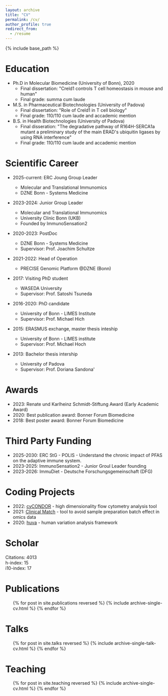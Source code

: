 ```yaml
---
layout: archive
title: "CV"
permalink: /cv/
author_profile: true
redirect_from:
  - /resume
---
```


{% include base_path %}

# Education
* Ph.D in Molecular Biomedicine (University of Bonn), 2020
  - Final dissertation: "Creld1 controls T cell homeostasis in mouse and human"
  - Final grade: summa cum laude
* M.S. in Pharmaceutical Biotechnologies (University of Padova)
  - Final dissertation: "Role of Creld1 in T cell biology"
  - Final grade: 110/110 cum laude and accademic mention
* B.S. in Health Biotechnologies (University of Padova)
  - Final disseration: "The degradative pathway of R164H-SERCA1a mutant a preliminary study of the main ERAD's ubiquitin ligases by using RNA interference"
  - Final grade: 110/110 cum laude and accademic mention

# Scientific Career

* 2025-current: ERC Joung Group Leader
  * Molecular and Translational Immunomics
  * DZNE Bonn - Systems Medicine

* 2023-2024: Junior Group Leader
  * Molecular and Translational Immunomics
  * University Clinic Bonn (UKB)
  * Founded by ImmunoSensation2

* 2020-2023: PostDoc
  * DZNE Bonn - Systems Medicine
  * Supervisor: Prof. Joachim Schultze

* 2021-2022: Head of Operation
  * PRECISE Genomic Platform @DZNE (Bonn)

* 2017: Visiting PhD student
  * WASEDA University
  * Supervisor: Prof. Satoshi Tsuneda

* 2016-2020: PhD candidate
  * University of Bonn - LIMES Institute
  * Supervisor: Prof. Michael Hich

* 2015: ERASMUS exchange, master thesis inteship
  * University of Bonn - LIMES institute
  * Supervisor: Prof. Michael Hoch

* 2013: Bachelor thesis intership
  * University of Padova
  * Supervisor: Prof. Doriana Sandona'

# Awards
* 2023: Renate und Karlheinz Schmidt-Stiftung Award (Early Academic Award)
* 2020: Best publication award: Bonner Forum Biomedicine
* 2018: Best poster award: Bonner Forum Biomedicine

# Third Party Funding
* 2025-2030: ERC StG - POLIS - Understand the chronic impact of PFAS on the adaptive immune system.
* 2023-2025: ImmunoSensation2 - Junior Groul Leader founding
* 2023-2026: ImmuDiet - Deutsche Forschungsgemeinschaft (DFG)

# Coding Projects
* 2022: [cyCONDOR](https://github.com/lorenzobonaguro/cyCONDOR) - high dimensionality flow cytometry analysis tool
* 2021: [Clinical Match](https://github.com/lorenzobonaguro/clinical_match) - tool to avoid sample preparation batch effect in omics data
* 2020: [huva](https://github.com/lorenzobonaguro/huva) - human variation analysis framework

# Scholar
Citations: 4013\
h-index: 15\
i10-index: 17

# Publications
  <ul>{% for post in site.publications reversed %}
    {% include archive-single-cv.html %}
  {% endfor %}</ul>
  
# Talks
  <ul>{% for post in site.talks reversed %}
    {% include archive-single-talk-cv.html  %}
  {% endfor %}</ul>
  
# Teaching
  <ul>{% for post in site.teaching reversed %}
    {% include archive-single-cv.html %}
  {% endfor %}</ul>
  
